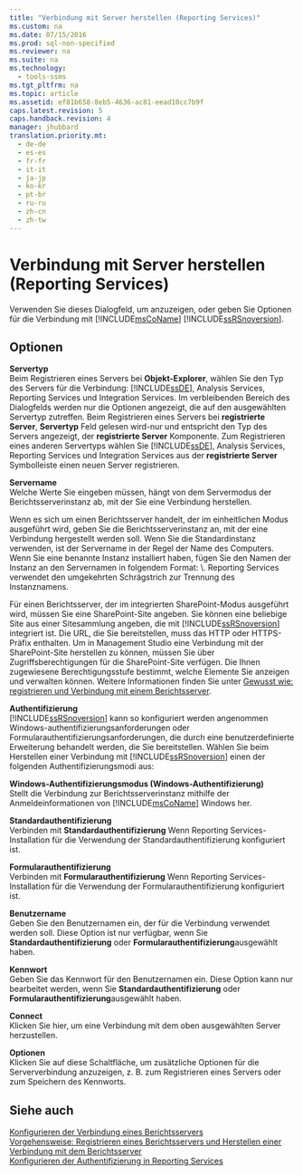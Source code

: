 ```yaml
---
title: "Verbindung mit Server herstellen (Reporting Services)"
ms.custom: na
ms.date: 07/15/2016
ms.prod: sql-non-specified
ms.reviewer: na
ms.suite: na
ms.technology: 
  - tools-ssms
ms.tgt_pltfrm: na
ms.topic: article
ms.assetid: ef81b658-8eb5-4636-ac81-eead10cc7b9f
caps.latest.revision: 5
caps.handback.revision: 4
manager: jhubbard
translation.priority.mt: 
  - de-de
  - es-es
  - fr-fr
  - it-it
  - ja-jp
  - ko-kr
  - pt-br
  - ru-ru
  - zh-cn
  - zh-tw
---
```

# Verbindung mit Server herstellen (Reporting Services)
Verwenden Sie dieses Dialogfeld, um anzuzeigen, oder geben Sie Optionen für die Verbindung mit [!INCLUDE[msCoName](../content/includes/msCoName_md.md)] [!INCLUDE[ssRSnoversion](../content/includes/ssRSnoversion_md.md)].  
  
## Optionen  
**Servertyp**  
Beim Registrieren eines Servers bei **Objekt-Explorer**, wählen Sie den Typ des Servers für die Verbindung: [!INCLUDE[ssDE](../content/includes/ssDE_md.md)], Analysis Services, Reporting Services und Integration Services. Im verbleibenden Bereich des Dialogfelds werden nur die Optionen angezeigt, die auf den ausgewählten Servertyp zutreffen. Beim Registrieren eines Servers bei **registrierte Server**,  **Servertyp** Feld gelesen wird\-nur und entspricht den Typ des Servers angezeigt, der **registrierte Server** Komponente. Zum Registrieren eines anderen Servertyps wählen Sie [!INCLUDE[ssDE](../content/includes/ssDE_md.md)], Analysis Services, Reporting Services und Integration Services aus der **registrierte Server** Symbolleiste einen neuen Server registrieren.  
  
**Servername**  
Welche Werte Sie eingeben müssen, hängt von dem Servermodus der Berichtsserverinstanz ab, mit der Sie eine Verbindung herstellen.  
  
Wenn es sich um einen Berichtsserver handelt, der im einheitlichen Modus ausgeführt wird, geben Sie die Berichtsserverinstanz an, mit der eine Verbindung hergestellt werden soll. Wenn Sie die Standardinstanz verwenden, ist der Servername in der Regel der Name des Computers. Wenn Sie eine benannte Instanz installiert haben, fügen Sie den Namen der Instanz an den Servernamen in folgendem Format: <servername>\\<InstanceName>. Reporting Services verwendet den umgekehrten Schrägstrich zur Trennung des Instanznamens.  
  
Für einen Berichtsserver, der im integrierten SharePoint-Modus ausgeführt wird, müssen Sie eine SharePoint-Site angeben. Sie können eine beliebige Site aus einer Sitesammlung angeben, die mit [!INCLUDE[ssRSnoversion](../content/includes/ssRSnoversion_md.md)] integriert ist. Die URL, die Sie bereitstellen, muss das HTTP oder HTTPS-Präfix enthalten. Um in Management Studio eine Verbindung mit der SharePoint-Site herstellen zu können, müssen Sie über Zugriffsberechtigungen für die SharePoint-Site verfügen. Die Ihnen zugewiesene Berechtigungsstufe bestimmt, welche Elemente Sie anzeigen und verwalten können. Weitere Informationen finden Sie unter [Gewusst wie: registrieren und Verbindung mit einem Berichtsserver](assetId:///c875ff87-ee7d-443a-a702-bdb4b6c27c6e).  
  
**Authentifizierung**  
[!INCLUDE[ssRSnoversion](../content/includes/ssRSnoversion_md.md)] kann so konfiguriert werden angenommen Windows-authentifizierungsanforderungen oder Formularauthentifizierungsanforderungen, die durch eine benutzerdefinierte Erweiterung behandelt werden, die Sie bereitstellen. Wählen Sie beim Herstellen einer Verbindung mit [!INCLUDE[ssRSnoversion](../content/includes/ssRSnoversion_md.md)] einen der folgenden Authentifizierungsmodi aus:  
  
**Windows-Authentifizierungsmodus (Windows-Authentifizierung)**  
Stellt die Verbindung zur Berichtsserverinstanz mithilfe der Anmeldeinformationen von [!INCLUDE[msCoName](../content/includes/msCoName_md.md)] Windows her.  
  
**Standardauthentifizierung**  
Verbinden mit **Standardauthentifizierung** Wenn Reporting Services-Installation für die Verwendung der Standardauthentifizierung konfiguriert ist.  
  
**Formularauthentifizierung**  
Verbinden mit **Formularauthentifizierung** Wenn Reporting Services-Installation für die Verwendung der Formularauthentifizierung konfiguriert ist.  
  
**Benutzername**  
Geben Sie den Benutzernamen ein, der für die Verbindung verwendet werden soll. Diese Option ist nur verfügbar, wenn Sie **Standardauthentifizierung** oder **Formularauthentifizierung**ausgewählt haben.  
  
**Kennwort**  
Geben Sie das Kennwort für den Benutzernamen ein. Diese Option kann nur bearbeitet werden, wenn Sie **Standardauthentifizierung** oder **Formularauthentifizierung**ausgewählt haben.  
  
**Connect**  
Klicken Sie hier, um eine Verbindung mit dem oben ausgewählten Server herzustellen.  
  
**Optionen**  
Klicken Sie auf diese Schaltfläche, um zusätzliche Optionen für die Serververbindung anzuzeigen, z. B. zum Registrieren eines Servers oder zum Speichern des Kennworts.  
  
## Siehe auch  
[Konfigurieren der Verbindung eines Berichtsservers](assetId:///9759a9fb-35e9-4215-969b-a9f1fea18487)  
[Vorgehensweise: Registrieren eines Berichtsservers und Herstellen einer Verbindung mit dem Berichtsserver](assetId:///c875ff87-ee7d-443a-a702-bdb4b6c27c6e)  
[Konfigurieren der Authentifizierung in Reporting Services](assetId:///753c2542-0e97-4d8f-a5dd-4b07a5cd10ab)  
  
